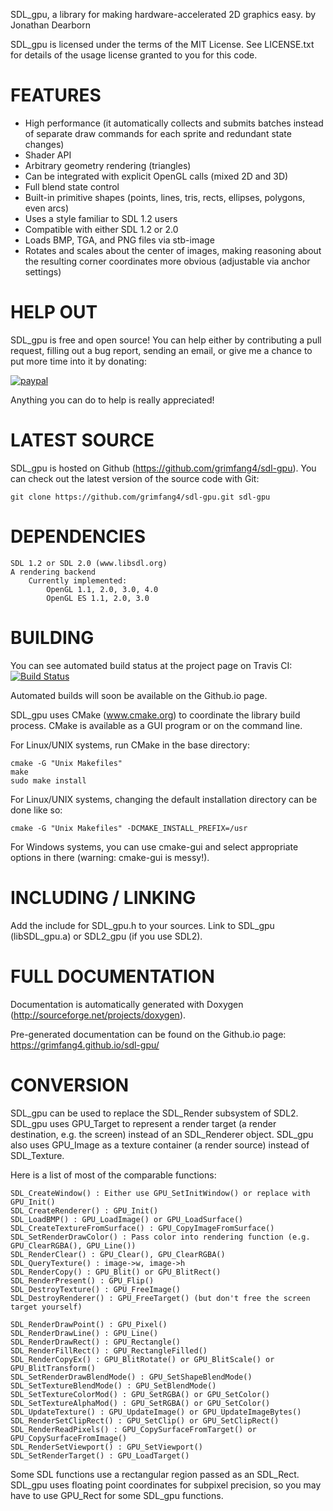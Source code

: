 SDL_gpu, a library for making hardware-accelerated 2D graphics easy.
by Jonathan Dearborn

SDL_gpu is licensed under the terms of the MIT License.
See LICENSE.txt for details of the usage license granted to you for this code.


FEATURES
========

* High performance (it automatically collects and submits batches instead of separate draw commands for each sprite and redundant state changes)
* Shader API
* Arbitrary geometry rendering (triangles)
* Can be integrated with explicit OpenGL calls (mixed 2D and 3D)
* Full blend state control
* Built-in primitive shapes (points, lines, tris, rects, ellipses, polygons, even arcs)
* Uses a style familiar to SDL 1.2 users
* Compatible with either SDL 1.2 or 2.0
* Loads BMP, TGA, and PNG files via stb-image
* Rotates and scales about the center of images, making reasoning about the resulting corner coordinates more obvious (adjustable via anchor settings)


HELP OUT
========

SDL_gpu is free and open source!  You can help either by contributing a pull request, filling out a bug report, sending an email, or give me a chance to put more time into it by donating:

[![paypal](https://www.paypalobjects.com/en_US/i/btn/btn_donate_LG.gif)](https://www.paypal.com/cgi-bin/webscr?cmd=_s-xclick&hosted_button_id=3WJCLJ3P4BV9A)

Anything you can do to help is really appreciated!


LATEST SOURCE
=============

SDL_gpu is hosted on Github (https://github.com/grimfang4/sdl-gpu).  You can check out the latest version of the source code with Git:
```
git clone https://github.com/grimfang4/sdl-gpu.git sdl-gpu
```


DEPENDENCIES
============

```
SDL 1.2 or SDL 2.0 (www.libsdl.org)
A rendering backend
	Currently implemented:
		OpenGL 1.1, 2.0, 3.0, 4.0
		OpenGL ES 1.1, 2.0, 3.0
```


BUILDING
========

You can see automated build status at the project page on Travis CI:
[![Build Status](https://travis-ci.org/grimfang4/sdl-gpu.svg?branch=master)](https://travis-ci.org/grimfang4/sdl-gpu)

Automated builds will soon be available on the Github.io page.

SDL_gpu uses CMake (www.cmake.org) to coordinate the library build process.  CMake is available as a GUI program or on the command line.

For Linux/UNIX systems, run CMake in the base directory:
```
cmake -G "Unix Makefiles"
make
sudo make install
```

For Linux/UNIX systems, changing the default installation directory can be done like so:
```
cmake -G "Unix Makefiles" -DCMAKE_INSTALL_PREFIX=/usr
```

For Windows systems, you can use cmake-gui and select appropriate options in there (warning: cmake-gui is messy!).


INCLUDING / LINKING
===================

Add the include for SDL_gpu.h to your sources.  Link to SDL_gpu (libSDL_gpu.a) or SDL2_gpu (if you use SDL2).


FULL DOCUMENTATION
==================

Documentation is automatically generated with Doxygen (http://sourceforge.net/projects/doxygen).

Pre-generated documentation can be found on the Github.io page:
https://grimfang4.github.io/sdl-gpu/


CONVERSION
==========

SDL_gpu can be used to replace the SDL_Render subsystem of SDL2.  SDL_gpu uses GPU_Target to represent a render target (a render destination, e.g. the screen) instead of an SDL_Renderer object.  SDL_gpu also uses GPU_Image as a texture container (a render source) instead of SDL_Texture.

Here is a list of most of the comparable functions:

```
SDL_CreateWindow() : Either use GPU_SetInitWindow() or replace with GPU_Init()
SDL_CreateRenderer() : GPU_Init()
SDL_LoadBMP() : GPU_LoadImage() or GPU_LoadSurface()
SDL_CreateTextureFromSurface() : GPU_CopyImageFromSurface()
SDL_SetRenderDrawColor() : Pass color into rendering function (e.g. GPU_ClearRGBA(), GPU_Line())
SDL_RenderClear() : GPU_Clear(), GPU_ClearRGBA()
SDL_QueryTexture() : image->w, image->h
SDL_RenderCopy() : GPU_Blit() or GPU_BlitRect()
SDL_RenderPresent() : GPU_Flip()
SDL_DestroyTexture() : GPU_FreeImage()
SDL_DestroyRenderer() : GPU_FreeTarget() (but don't free the screen target yourself)

SDL_RenderDrawPoint() : GPU_Pixel()
SDL_RenderDrawLine() : GPU_Line()
SDL_RenderDrawRect() : GPU_Rectangle()
SDL_RenderFillRect() : GPU_RectangleFilled()
SDL_RenderCopyEx() : GPU_BlitRotate() or GPU_BlitScale() or GPU_BlitTransform()
SDL_SetRenderDrawBlendMode() : GPU_SetShapeBlendMode()
SDL_SetTextureBlendMode() : GPU_SetBlendMode()
SDL_SetTextureColorMod() : GPU_SetRGBA() or GPU_SetColor()
SDL_SetTextureAlphaMod() : GPU_SetRGBA() or GPU_SetColor()
SDL_UpdateTexture() : GPU_UpdateImage() or GPU_UpdateImageBytes()
SDL_RenderSetClipRect() : GPU_SetClip() or GPU_SetClipRect()
SDL_RenderReadPixels() : GPU_CopySurfaceFromTarget() or GPU_CopySurfaceFromImage()
SDL_RenderSetViewport() : GPU_SetViewport()
SDL_SetRenderTarget() : GPU_LoadTarget()
```

Some SDL functions use a rectangular region passed as an SDL_Rect.  SDL_gpu uses floating point coordinates for subpixel precision, so you may have to use GPU_Rect for some SDL_gpu functions.

